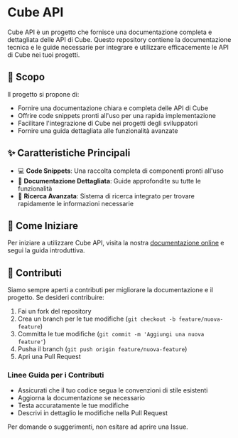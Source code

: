 # Cube API

Cube API è un progetto che fornisce una documentazione completa e dettagliata delle API di Cube. Questo repository contiene la documentazione tecnica e le guide necessarie per integrare e utilizzare efficacemente le API di Cube nei tuoi progetti.

## 🎯 Scopo

Il progetto si propone di:

- Fornire una documentazione chiara e completa delle API di Cube
- Offrire code snippets pronti all'uso per una rapida implementazione
- Facilitare l'integrazione di Cube nei progetti degli sviluppatori
- Fornire una guida dettagliata alle funzionalità avanzate

## ✨ Caratteristiche Principali

- 💻 **Code Snippets**: Una raccolta completa di componenti pronti all'uso
- 📖 **Documentazione Dettagliata**: Guide approfondite su tutte le funzionalità
- 🔎 **Ricerca Avanzata**: Sistema di ricerca integrato per trovare rapidamente le informazioni necessarie

## 🚀 Come Iniziare

Per iniziare a utilizzare Cube API, visita la nostra [documentazione online](https://cube.blastness.info/admin/index.php?) e segui la guida introduttiva.

## 👥 Contributi

Siamo sempre aperti a contributi per migliorare la documentazione e il progetto. Se desideri contribuire:

1. Fai un fork del repository
2. Crea un branch per le tue modifiche (`git checkout -b feature/nuova-feature`)
3. Committa le tue modifiche (`git commit -m 'Aggiungi una nuova feature'`)
4. Pusha il branch (`git push origin feature/nuova-feature`)
5. Apri una Pull Request

### Linee Guida per i Contributi

- Assicurati che il tuo codice segua le convenzioni di stile esistenti
- Aggiorna la documentazione se necessario
- Testa accuratamente le tue modifiche
- Descrivi in dettaglio le modifiche nella Pull Request

Per domande o suggerimenti, non esitare ad aprire una Issue.
